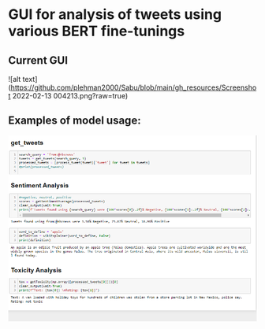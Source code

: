 # GUI for analysis of tweets using various BERT fine-tunings

## Current GUI
![alt text](https://github.com/plehman2000/Sabu/blob/main/gh_resources/Screenshot 2022-02-13 004213.png?raw=true)

## Examples of model usage:
![alt text](https://github.com/plehman2000/Sabu/blob/main/gh_resources/testNB.png?raw=true)
